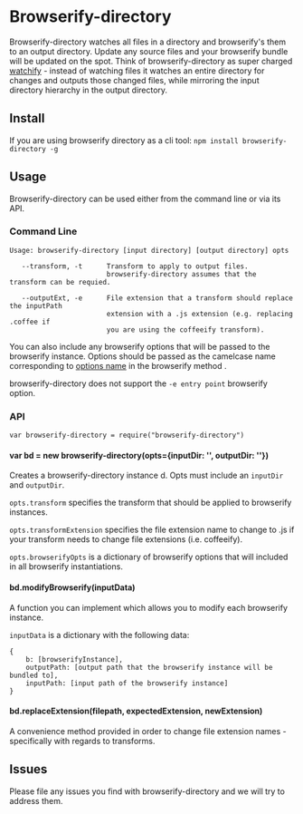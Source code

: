 # Browserify-directory
Browserify-directory watches all files in a directory and browserify's them to an output directory. Update any source files and your browserify bundle will be updated on the spot. Think of browserify-directory as super charged [watchify](https://github.com/substack/watchify) - instead of watching files it watches an entire directory for changes and outputs those changed files, while mirroring the input directory hierarchy in the output directory.  

## Install
If you are using browserify directory as a cli tool:
`npm install browserify-directory -g`

## Usage
Browserify-directory can be used either from the command line or via its API. 

### Command Line
```
Usage: browserify-directory [input directory] [output directory] opts
                    
   --transform, -t      Transform to apply to output files. 
                        browserify-directory assumes that the transform can be requied.
                        
   --outputExt, -e      File extension that a transform should replace the inputPath 
                        extension with a .js extension (e.g. replacing .coffee if 
                        you are using the coffeeify transform).
```
You can also include any browserify options that will be passed to the browserify instance. Options should be passed as the camelcase name corresponding to [options name](https://github.com/substack/node-browserify#user-content-methods) in the browserify method . 

browserify-directory does not support the `-e entry point` browserify option. 

### API
`var browserify-directory = require("browserify-directory")`

#### var bd = new browserify-directory(opts={inputDir: '', outputDir: ''})
Creates a browserify-directory instance d. Opts must include an `inputDir` and `outputDir`. 

`opts.transform` specifies the transform that should be applied to browserify instances.

`opts.transformExtension` specifies the file extension name to change to .js if your transform needs to change file extensions (i.e. coffeeify).

`opts.browserifyOpts` is a dictionary of browserify options that will included in all browserify instantiations.

#### bd.modifyBrowserify(inputData)
A function you can implement which allows you to modify each browserify instance. 

`inputData` is a dictionary with the following data:
```
{
    b: [browserifyInstance],
    outputPath: [output path that the browserify instance will be bundled to],
    inputPath: [input path of the browserify instance]
}
```

#### bd.replaceExtension(filepath, expectedExtension, newExtension)
A convenience method provided in order to change file extension names - specifically with regards to transforms.

## Issues
Please file any issues you find with browserify-directory and we will try to address them. 
